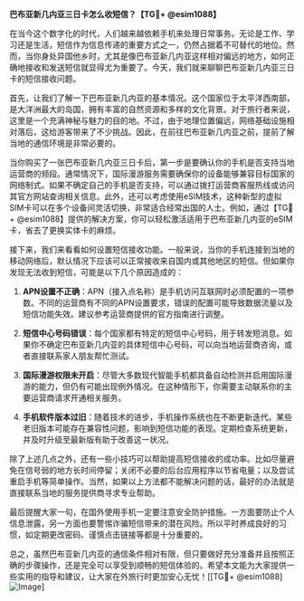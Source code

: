 **巴布亚新几内亚三日卡怎么收短信？【TG💪+ @esim1088】**

在当今这个数字化的时代，人们越来越依赖手机来处理日常事务。无论是工作、学习还是生活，短信作为信息传递的重要方式之一，仍然占据着不可替代的地位。然而，当你身处异国他乡时，尤其是像巴布亚新几内亚这样相对偏远的地方，如何正确地接收和发送短信就显得尤为重要了。今天，我们就来聊聊巴布亚新几内亚三日卡的短信接收问题。

首先，让我们了解一下巴布亚新几内亚的基本情况。这个国家位于太平洋西南部，是大洋洲最大的岛国，拥有丰富的自然资源和多样的文化背景。对于旅行者来说，这里是一个充满神秘与魅力的目的地。不过，由于地理位置偏远，网络基础设施相对落后，这给游客带来了不少挑战。因此，在前往巴布亚新几内亚之前，提前了解当地的通信环境是非常必要的。

当你购买了一张巴布亚新几内亚三日卡后，第一步是要确认你的手机是否支持当地运营商的频段。通常情况下，国际漫游服务需要确保你的设备能够兼容目标国家的网络制式。如果不确定自己的手机是否支持，可以通过拨打运营商客服热线或访问其官方网站查询相关信息。此外，还可以考虑使用eSIM技术，这种新型的虚拟SIM卡可以在多个设备间灵活切换，非常适合经常出国的人士。例如，通过【TG💪+ @esim1088】提供的解决方案，你可以轻松激活适用于巴布亚新几内亚的eSIM卡，省去了更换实体卡的麻烦。

接下来，我们来看看如何设置短信接收功能。一般来说，当你的手机连接到当地的移动网络后，默认情况下应该可以正常接收来自国内或其他地区的短信。但如果你发现无法收到短信，可能是以下几个原因造成的：

1. **APN设置不正确**：APN（接入点名称）是手机访问互联网时必须配置的一项参数。不同的运营商有不同的APN设置要求，错误的配置可能导致数据流量以及短信功能失效。建议参考运营商提供的官方指南进行调整。
   
2. **短信中心号码错误**：每个国家都有特定的短信中心号码，用于转发短消息。如果你不确定巴布亚新几内亚的具体短信中心号码，可以向当地运营商咨询，或者直接联系家人朋友帮忙测试。

3. **国际漫游权限未开启**：尽管大多数现代智能手机都具备自动检测并启用国际漫游的能力，但仍有可能出现例外情况。在这种情形下，你需要主动联系你的主要运营商请求开通相关服务。

4. **手机软件版本过旧**：随着技术的进步，手机操作系统也在不断更新迭代。某些老旧版本可能存在兼容性问题，影响到短信功能的表现。定期检查系统更新，并及时升级至最新版有助于改善这一状况。

除了上述几点之外，还有一些小技巧可以帮助提高短信接收的成功率。比如尽量避免在信号弱的地方长时间停留；关闭不必要的后台应用程序以节省电量；以及尝试重启手机等简单操作。当然，如果以上方法都不能解决问题的话，最好的办法就是直接联系当地的服务提供商寻求专业帮助。

最后提醒大家一句，在国外使用手机一定要注意安全防护措施。一方面要防止个人信息泄露，另一方面也要警惕诈骗短信带来的潜在风险。所以平时养成良好的习惯，如定期更改密码、谨慎点击链接等都是十分重要的。

总之，虽然巴布亚新几内亚的通信条件相对有限，但只要做好充分准备并且按照正确的步骤操作，还是完全可以享受到顺畅的短信体验的。希望本文能为大家提供一些实用的指导和建议，让大家在外旅行时更加安心无忧！[[TG💪+ @esim1088] ![Image](https://i.postimg.cc/4NQfJmqS/Snipaste-2025-05-13-00-14-12.png)]